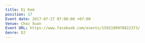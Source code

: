 ```yaml
---
title: Dj Kem
position: 17
Event date: 2017-07-27 07:00:00 +07:00
Venue: Chez Xuan
Event URL: https://www.facebook.com/events/1592199970822373/
Genre: DJ
---
```


